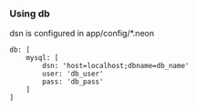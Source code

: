 ### Using db

dsn is configured in app/config/*.neon

```neon
db: [
    mysql: [
        dsn: 'host=localhost;dbname=db_name'
        user: 'db_user'
        pass: 'db_pass'
    ]
]
```
